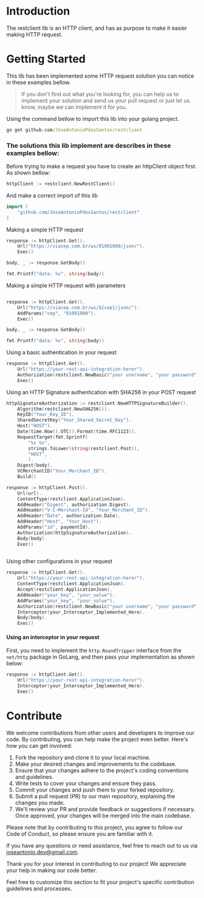# Introduction 
The restclient lib is an HTTP client, and has as purpose to make it easier making HTTP request. 

# Getting Started
This lib has been implemented some HTTP request solution you can notice in these examples bellow.

> If you don't find out what you're looking for, you can help us to implement your solution and send us your pull request or just
let us know, maybe we can implement it for you.

Using the command bellow to import this lib into your golang project.
```cmd
go get github.com/JoseAntonioPdosSantos/restclient
```

### The solutions this lib implement are describes in these examples bellow:

Before trying to make a request you have to create an httpClient object first. As shown bellow:
``` go
httpClient := restclient.NewRestClient()
```
And make a correct import of this lib
```go
import (
	"github.com/JoseAntonioPdosSantos/restclient"
)
```

Making a simple HTTP request

```go
response := httpClient.Get().
	Url("https://viacep.com.br/ws/01001000/json/").
	Exec()

body, _ := response.GetBody()

fmt.Printf("data: %v", string(body))

```
Making a simple HTTP request with parameters

```go

response := httpClient.Get().
	Url("https://viacep.com.br/ws/${cep}/json/").
	AddParams("cep", "01001000").
	Exec()

body, _ := response.GetBody()

fmt.Printf("data: %v", string(body))

```

Using a basic authentication in your request

```go
response := httpClient.Get().
	Url("https://your-rest-api-integration-herer").
	Authorization(restclient.NewBasic("your username", "your password")).
	Exec()
```


Using an HTTP Signature authentication with SHA256 in your POST request

```GO
httpSignatureAuthorization := restclient.NewHTTPSignatureBuilder().
	Algorithm(restclient.NewSHA256()).
	KeyID("Your_Key_ID").
	SharedSecretKey("Your_Shared_Secret_Key").
	Host("HOST").
	Date(time.Now().UTC().Format(time.RFC1123)).
	RequestTarget(fmt.Sprintf(
		"%s %s", 
		strings.ToLower(string(restclient.Post)), 
		"HOST",
		).
	Digest(body).
	VCMerchantID("Your_Merchant_ID").
	Build()

response := httpClient.Post().
	Url(url).
	ContentType(restclient.ApplicationJson).
	AddHeader("Digest", authorization.Digest).
	AddHeader("V-C-Merchant-Id", "Your_Merchant_ID").
	AddHeader("Date", authorization.Date).
	AddHeader("Host", "Your_Host").
	AddParams("id", paymentId).
	Authorization(httpSignatureAuthorization).
	Body(body).
	Exec()
	
```

Using other configurations in your request

```go
response := httpClient.Get().
	Url("https://your-rest-api-integration-herer").
	ContentType(restclient.ApplicationJson).
	Accept(restclient.ApplicationJson).
	AddHeader("your_key", "your_value").
	AddParams("your_key", "your_value").
	Authorization(restclient.NewBasic("your username", "your password")).
	Interceptor(your_Interceptor_Implemented_Here).
	Body(body).
	Exec()
```

#### Using an interceptor in your request
First, you need to implement the `http.RoundTripper` interface from the `net/http` package in GoLang, 
and then pass your implementation as shown below:

```go
response := httpClient.Get().
	Url("https://your-rest-api-integration-herer").
	Interceptor(your_Interceptor_Implemented_Here).
	Exec()
```

# Contribute
We welcome contributions from other users and developers to improve our code. By contributing, you can help make the project even better. Here's how you can get involved:

1. Fork the repository and clone it to your local machine.
2. Make your desired changes and improvements to the codebase.
3. Ensure that your changes adhere to the project's coding conventions and guidelines.
4. Write tests to cover your changes and ensure they pass.
5. Commit your changes and push them to your forked repository.
6. Submit a pull request (PR) to our main repository, explaining the changes you made.
7. We'll review your PR and provide feedback or suggestions if necessary. Once approved, your changes will be merged into the main codebase.

Please note that by contributing to this project, you agree to follow our Code of Conduct, so please ensure you are familiar with it.

If you have any questions or need assistance, feel free to reach out to us via joseantonio.dev@gmail.com.

Thank you for your interest in contributing to our project! We appreciate your help in making our code better.

Feel free to customize this section to fit your project's specific contribution guidelines and processes.
